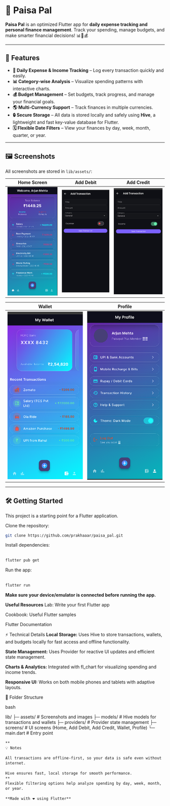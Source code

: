 

# 💸 Paisa Pal

**Paisa Pal** is an optimized Flutter app for **daily expense tracking and personal finance management**. Track your spending, manage budgets, and make smarter financial decisions! 📊📱💰

---

## 🚀 Features

- **📝 Daily Expense & Income Tracking** – Log every transaction quickly and easily.
- **📊 Category-wise Analysis** – Visualize spending patterns with interactive charts.
- **💰 Budget Management** – Set budgets, track progress, and manage your financial goals.
- **🌎 Multi-Currency Support** – Track finances in multiple currencies.
- **🔒 Secure Storage** – All data is stored locally and safely using **Hive**, a lightweight and fast key-value database for Flutter.
- **🗓 Flexible Date Filters** – View your finances by day, week, month, quarter, or year.

---

## 🖼 Screenshots

All screenshots are stored in `lib/assets/`:

| Home Screen | Add Debit | Add Credit |
|-------------|-----------|------------|
| ![Home Screen](paisapal/lib/assests/home.png) | ![Add Debit](paisapal/lib/assests/debit.png) | ![Add Credit](paisapal/lib/assests/credit.png) |

| Wallet | Profile |
|--------|---------|
| ![Wallet](paisapal/lib/assests/wallet.png) | ![Profile](paisapal/lib/assests/profile.png) |

---

## 🛠️ Getting Started

This project is a starting point for a Flutter application.  

Clone the repository:

```bash
git clone https://github.com/prakhaaar/paisa_pal.git

```

Install dependencies:

```bash

flutter pub get

```
Run the app:

```bash

flutter run

```
**Make sure your device/emulator is connected before running the app.**

**Useful Resources**
Lab: Write your first Flutter app

Cookbook: Useful Flutter samples

Flutter Documentation

⚡ Technical Details
**Local Storage:** Uses Hive to store transactions, wallets, and budgets locally for fast access and offline functionality.

**State Management:** Uses Provider for reactive UI updates and efficient state management.

**Charts & Analytics:** Integrated with fl_chart for visualizing spending and income trends.

**Responsive UI:** Works on both mobile phones and tablets with adaptive layouts.

📂 Folder Structure

bash

lib/
 ├─ assets/          # Screenshots and images
 ├─ models/          # Hive models for transactions and wallets
 ├─ providers/       # Provider state management
 ├─ screens/         # UI screens (Home, Add Debit, Add Credit, Wallet, Profile)
 └─ main.dart        # Entry point

```
**
💡 Notes

All transactions are offline-first, so your data is safe even without internet.

Hive ensures fast, local storage for smooth performance.
**
Flexible filtering options help analyze spending by day, week, month, or year.

**Made with ❤️ using Flutter**
